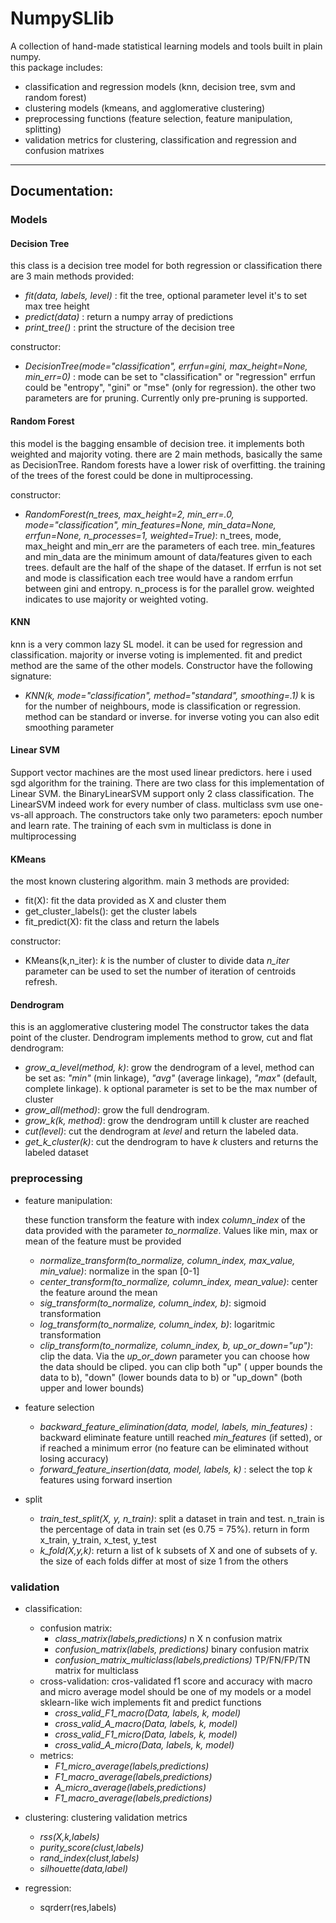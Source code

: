 # NumpySLlib

A collection of hand-made statistical learning models and tools built in plain numpy.  
this package includes:
- classification and regression models (knn, decision tree, svm and random forest)
- clustering models (kmeans, and agglomerative clustering)  
- preprocessing functions (feature selection, feature manipulation, splitting)
- validation metrics for clustering, classification and regression and confusion matrixes
___

## Documentation:


### Models

#### Decision Tree

this class is a decision tree model for both regression or classification
there are  3 main methods provided:

* *fit(data, labels, level)* : fit the tree, optional parameter level it's to set max tree height
* *predict(data)* : return a numpy array of predictions
* *print_tree()* : print the structure of the decision tree

constructor:
* *DecisionTree(mode="classification", errfun=gini, max_height=None, min_err=0)* : mode can be set to "classification" 
  or "regression" errfun could be "entropy", "gini" or "mse" (only for regression). 
  the other  two parameters are for pruning. Currently only pre-pruning is supported.

#### Random Forest

this model is the bagging ensamble of decision tree. it implements both weighted and
majority voting. there are 2 main methods, basically the same as DecisionTree.
Random forests have a lower risk of overfitting.
the training of the trees of the forest could be done in multiprocessing.

constructor:
* *RandomForest(n_trees, max_height=2, min_err=.0, mode="classification", min_features=None, min_data=None,
                 errfun=None, n_processes=1, weighted=True)*:
  n_trees, mode, max_height and min_err are the parameters of each tree. min_features and min_data are the minimum amount
  of data/features given to each trees. default are the half of the shape of the dataset.
  If errfun is not set and mode is classification each tree would have a random errfun between gini and entropy.
  n_process is for the parallel grow. weighted indicates to use majority or weighted voting.

#### KNN

knn is a very common lazy SL model. it can be used for regression and classification.
majority or inverse voting is implemented.
fit and predict method are the same of the other models.
Constructor have the following signature:

 * *KNN(k, mode="classification", method="standard", smoothing=.1)* k is for the 
    number of neighbours, mode is classification or regression. method can be standard
   or inverse. for inverse voting you can also edit smoothing parameter
   
#### Linear SVM

Support vector machines are the most used linear predictors. here i used sgd algorithm
for the training.
There are two class for this implementation of Linear SVM. the BinaryLinearSVM support only
2 class classification. The LinearSVM indeed work for every number of class.
multiclass svm use one-vs-all approach.
The constructors take only two parameters: epoch number and learn rate.
The training of each svm in multiclass is done in multiprocessing

#### KMeans

the most known clustering algorithm. main 3 methods are provided:

* fit(X): fit the data provided as X and cluster them
* get_cluster_labels(): get the cluster labels
* fit_predict(X): fit the class and return the labels

constructor:

*   KMeans(k,n_iter): *k* is the number of cluster to divide data *n_iter* parameter can be 
    used to set the number of iteration of centroids refresh.
    

#### Dendrogram

this is an agglomerative clustering model The constructor takes
  the data point of the cluster. Dendrogram implements method to grow, cut and flat dendrogram:
  
  * *grow_a_level(method, k)*: grow the dendrogram of a level,
  method can be set as: *"min"* (min linkage), *"avg"* (average linkage), 
    *"max"* (default, complete linkage). k optional parameter is set to be the max number of cluster
  * *grow_all(method)*: grow the full dendrogram.
  * *grow_k(k, method)*: grow the dendrogram untill k cluster are reached
  * *cut(level)*: cut the dendrogram at *level* and return the labeled data.
  * *get_k_cluster(k)*: cut the dendrogram to have *k* clusters and returns the labeled dataset

### preprocessing


* feature manipulation:

    these function transform the feature with index *column_index* of 
the data provided with the parameter *to_normalize*.
Values like min, max or mean of the feature must be provided
  
    * *normalize_transform(to_normalize, column_index, max_value, min_value)*:
  normalize in the span [0-1]
    * *center_transform(to_normalize, column_index, mean_value)*: 
  center the feature around the mean
    * *sig_transform(to_normalize, column_index, b)*:
  sigmoid transformation
    * *log_transform(to_normalize, column_index, b)*:
  logaritmic transformation 
    * *clip_transform(to_normalize, column_index, b, up_or_down="up")*:
    clip the data. Via the *up_or_down* parameter you can choose 
  how the data should be cliped. you can clip both "up" 
  ( upper bounds the data to b), "down" (lower bounds data to b) or
  "up_down" (both upper and lower bounds)

* feature selection
    * *backward_feature_elimination(data, model, labels, min_features)* : backward eliminate feature untill reached *min_features* (if setted), or
if reached a minimum error (no feature can be eliminated without losing accuracy)
    * *forward_feature_insertion(data, model, labels,  k)* : select the top
 *k* features using forward insertion

* split

    * *train_test_split(X, y, n_train)*: split a dataset in train and test. n_train is the percentage of data in train 
  set (es 0.75 = 75%). return in form x_train, y_train, x_test, y_test
    * *k_fold(X,y,k)*: return a list of k subsets of X and one of subsets of y. the size of each folds differ at most of size 1 from the others


### validation

* classification:
  * confusion matrix:
    * *class_matrix(labels,predictions)* n X n confusion matrix
    * *confusion_matrix(labels, predictions)* binary confusion matrix
    * *confusion_matrix_multiclass(labels,predictions)* TP/FN/FP/TN matrix for multiclass
  * cross-validation: cros-validated f1 score and accuracy with macro and micro average
    model should be one of my models or a model sklearn-like wich implements fit and predict functions
    * *cross_valid_F1_macro(Data, labels, k, model)*
    * *cross_valid_A_macro(Data, labels, k, model)*
    * *cross_valid_F1_micro(Data, labels, k, model)*
    * *cross_valid_A_micro(Data, labels, k, model)*    
  * metrics:
    * *F1_micro_average(labels,predictions)*
    * *F1_macro_average(labels,predictions)*
    * *A_micro_average(labels,predictions)*
    * *F1_macro_average(labels,predictions)*
  


* clustering: clustering validation metrics
  * *rss(X,k,labels)*
  * *purity_score(clust,labels)*
  * *rand_index(clust,labels)*
  * *silhouette(data,label)*
    
    
* regression:
    * sqrderr(res,labels)
